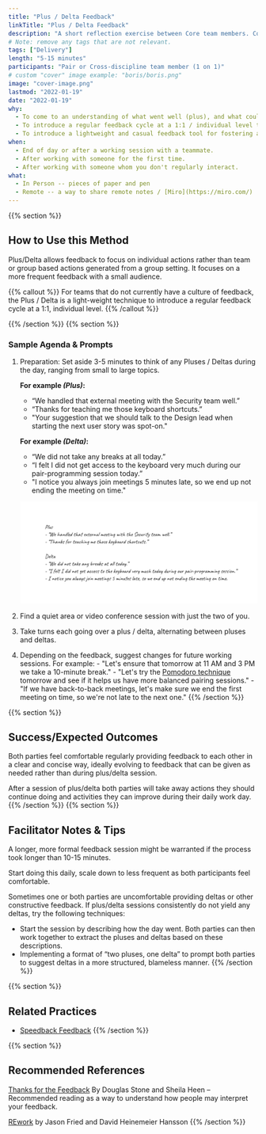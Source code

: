 ```yaml
---
title: "Plus / Delta Feedback"
linkTitle: "Plus / Delta Feedback"
description: "A short reflection exercise between Core team members. Commonly accomplished at the end of a pairing day."
# Note: remove any tags that are not relevant.
tags: ["Delivery"]
length: "5-15 minutes"
participants: "Pair or Cross-discipline team member (1 on 1)"
# custom "cover" image example: "boris/boris.png"
image: "cover-image.png"
lastmod: "2022-01-19"
date: "2022-01-19"
why:
  - To come to an understanding of what went well (plus), and what could be changed to improve collaboration in future (delta).
  - To introduce a regular feedback cycle at a 1:1 / individual level that allows for  personal feedback.
  - To introduce a lightweight and casual feedback tool for fostering a healthy team feedback culture.
when:
  - End of day or after a working session with a teammate.
  - After working with someone for the first time.
  - After working with someone whom you don't regularly interact.
what:
  - In Person -- pieces of paper and pen
  - Remote -- a way to share remote notes / [Miro](https://miro.com/)
---
```


{{% section %}}

## How to Use this Method

Plus/Delta allows feedback to focus on individual actions rather than team or group based actions generated from a group setting. It focuses on a more frequent feedback with a small audience.

{{% callout %}}
For teams that do not currently have a culture of feedback, the Plus / Delta is a light-weight technique to introduce a regular feedback cycle at a 1:1, individual level.
{{% /callout %}}

{{% /section %}}
{{% section %}}

### Sample Agenda & Prompts

1. Preparation: Set aside 3-5 minutes to think of any Pluses / Deltas during the day, ranging from small to large topics.

   **For example _(Plus)_:**

   - “We handled that external meeting with the Security team well.”
   - “Thanks for teaching me those keyboard shortcuts.”
   - "Your suggestion that we should talk to the Design lead when starting the next user story was spot-on."

   **For example _(Delta)_:**

   - “We did not take any breaks at all today.”
   - “I felt I did not get access to the keyboard very much during our pair-programming session today.”
   - "I notice you always join meetings 5 minutes late, so we end up not ending the meeting on time."

   ![Plus-Delta-Example](images/example-1.png)

2. Find a quiet area or video conference session with just the two of you.

3. Take turns each going over a plus / delta, alternating between pluses and deltas.

4. Depending on the feedback, suggest changes for future working sessions.
   For example: - "Let's ensure that tomorrow at 11 AM and 3 PM we take a 10-minute break." - "Let's try the [Pomodoro technique](/learningpaths/application-development/pair-programming/#describe-the-mechanics-of-the-drivernavigator-style-of-pair-programming) tomorrow and see if it helps us have more balanced pairing sessions." - "If we have back-to-back meetings, let's make sure we end the first meeting on time, so we're not late to the next one."
   {{% /section %}}

{{% section %}}

## Success/Expected Outcomes

Both parties feel comfortable regularly providing feedback to each other in a clear and concise way, ideally evolving to feedback that can be given as needed rather than during plus/delta session.

After a session of plus/delta both parties will take away actions they should continue doing and activities they can improve during their daily work day.
{{% /section %}}
{{% section %}}

## Facilitator Notes & Tips

A longer, more formal feedback session might be warranted if the process took longer than 10-15 minutes.

Start doing this daily, scale down to less frequent as both participants feel comfortable.

Sometimes one or both parties are uncomfortable providing deltas or other constructive feedback. If plus/delta sessions consistently do not yield any deltas, try the following techniques:

- Start the session by describing how the day went. Both parties can then work together to extract the pluses and deltas based on these descriptions.
- Implementing a format of “two pluses, one delta” to prompt both parties to suggest deltas in a more structured, blameless manner.
  {{% /section %}}

{{% section %}}

## Related Practices

- [Speedback Feedback](/practices/speedback)
  {{% /section %}}

{{% section %}}

## Recommended References

[Thanks for the Feedback](https://www.penguinrandomhouse.com/books/313485/thanks-for-the-feedback-by-douglas-stone-and-sheila-heen/) By Douglas Stone and Sheila Heen
– Recommended reading as a way to understand how people may interpret your feedback.

[REwork](https://basecamp.com/books/rework) by Jason Fried and David Heinemeier Hansson
{{% /section %}}
